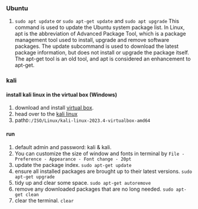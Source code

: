 ### Ubuntu

1. `sudo apt update` or `sudo apt-get update` and `sudo apt upgrade`
This command is used to update the Ubuntu system package list. In Linux, apt is the abbreviation of Advanced Package Tool, which is a package management tool used to install, upgrade and remove software packages. The update subcommand is used to download the latest package information, but does not install or upgrade the package itself.
The apt-get tool is an old tool, and apt is considered an enhancement to apt-get.

### kali

#### install kali linux in the virtual box (Windows)

1. download and install [virtual box](https://www.virtualbox.org/wiki/Downloads).
2. head over to the [kali linux](https://www.kali.org/get-kali/#kali-virtual-machines)
3. path`D:/ISO/Linux/kali-linux-2023.4-virtualbox-amd64`

#### run

1. default admin and password: kali & kali.
2. You can customize the size of window and fonts in terminal by
`File - Preference - Appearance - Font change - 20pt`
3. update the package index.
`sudo apt-get update`
4. ensure all installed packages are brought up to their latest versions.
`sudo apt-get upgrade`
5. tidy up and clear some space.
`sudo apt-get autoremove`
6. remove any downloaded packages that are no long needed.
`sudo apt-get clean`
7. clear the terminal.
`clear`
